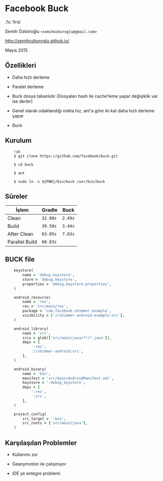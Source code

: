 #   Facebook Buck

.fx: first

Semih Özköroğlu `<semihozkoroglu@gmail.com>`

http://semihozkoroglu.github.io/

Mayıs 2015

##  Özellikleri

-   Daha hızlı derleme

-   Paralel derleme

-   Buck dosya tabanlıdır (Dosyaları hash ile cache'leme yapar değişiklik var ise derler)

-   Genel olarak odaklandığı nokta hız, ant'a göre iki kat daha hızlı derleme yapar

-   Buck 

## Kurulum

        !sh
        $ git clone https://github.com/facebook/buck.git

        $ cd buck

        $ ant

        $ sudo ln -s ${PWD}/bin/buck /usr/bin/buck

##  Süreler

İşlem          | Gradle          | Buck
---------------|-----------------|------------------
Clean          | `32.80s`        | `2.49s`
Build          | `39.50s`        | `3.44s`
After Clean    | `63.05s`        | `7.03s`
Parallel Build | `60.83s`        |

## BUCK file

```ruby
    keystore(
        name = 'debug_keystore',
        store = 'debug.keystore',
        properties = 'debug.keystore.properties',
    )

    android_resource(
        name = 'res',
        res = 'src/main/res',
        package = 'com.facebook.shimmer.example',
        visibility = ['//shimmer-android-example:src'],
    )

    android_library(
        name = 'src',
        srcs = glob(['src/main/java/**/*.java']),
        deps = [
            ':res',
            '//shimmer-android:src',
        ],
    )

    android_binary(
        name = 'bin',
        manifest = 'src/main/AndroidManifest.xml',
        keystore = ':debug_keystore',
        deps = [
            ':res',
            ':src',
        ],
    )

    project_config(
        src_target = ':bin',
        src_roots = ['src/main/java'],
    )
```

## Karşılaşılan Problemler

-   Kullanımı zor

-   Geanymotion ile çalışmıyor

-   IDE ye entegre problemi